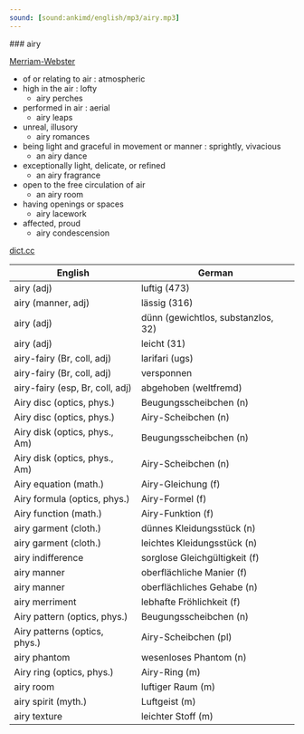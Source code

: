 ```yaml
---
sound: [sound:ankimd/english/mp3/airy.mp3]
---
```


\### airy

[Merriam-Webster](https://www.merriam-webster.com/dictionary/airy)

- of or relating to air : atmospheric
- high in the air : lofty
    - airy perches
- performed in air : aerial
    - airy leaps
- unreal, illusory
    - airy romances
- being light and graceful in movement or manner : sprightly, vivacious
    - an airy dance
- exceptionally light, delicate, or refined
    - an airy fragrance
- open to the free circulation of air
    - an airy room
- having openings or spaces
    - airy lacework
- affected, proud
    - airy condescension

[dict.cc](https://www.dict.cc/airy)

| English        | German       |
| -------------- | ------------ |
| airy (adj) | luftig (473) |
| airy (manner, adj) | lässig (316) |
| airy (adj) | dünn (gewichtlos, substanzlos, 32) |
| airy (adj) | leicht (31) |
| airy-fairy (Br, coll, adj) | larifari (ugs) |
| airy-fairy (Br, coll, adj) | versponnen |
| airy-fairy (esp, Br, coll, adj) | abgehoben (weltfremd) |
| Airy disc (optics, phys.) | Beugungsscheibchen (n) |
| Airy disc (optics, phys.) | Airy-Scheibchen (n) |
| Airy disk (optics, phys., Am) | Beugungsscheibchen (n) |
| Airy disk (optics, phys., Am) | Airy-Scheibchen (n) |
| Airy equation (math.) | Airy-Gleichung (f) |
| Airy formula (optics, phys.) | Airy-Formel (f) |
| Airy function <Ai> (math.) | Airy-Funktion <Ai> (f) |
| airy garment (cloth.) | dünnes Kleidungsstück (n) |
| airy garment (cloth.) | leichtes Kleidungsstück (n) |
| airy indifference | sorglose Gleichgültigkeit (f) |
| airy manner | oberflächliche Manier (f) |
| airy manner | oberflächliches Gehabe (n) |
| airy merriment | lebhafte Fröhlichkeit (f) |
| Airy pattern (optics, phys.) | Beugungsscheibchen (n) |
| Airy patterns (optics, phys.) | Airy-Scheibchen (pl) |
| airy phantom | wesenloses Phantom (n) |
| Airy ring (optics, phys.) | Airy-Ring (m) |
| airy room | luftiger Raum (m) |
| airy spirit (myth.) | Luftgeist (m) |
| airy texture | leichter Stoff (m) |

